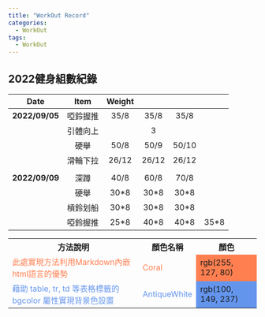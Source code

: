 ```yaml
---
title: "WorkOut Record"
categories:
  - WorkOut
tags:
  - WorkOut
---
```

## 2022健身組數紀錄

| **Date**       | **Item** | **Weight** |       |   |  |
|:--------------:|:------:|:--------:|:-----:|:-----:|:----:|
| **2022/09/05** | 啞鈴握推   | 35/8     | 35/8  | 35/8  |      |
|                | 引體向上   |          | 3     |       |      |
|                | 硬舉     | 50/8     | 50/9  | 50/10 |      |
|                | 滑輪下拉   | 26/12    | 26/12 | 26/12 |      |
|                |        |          |       |       |      |
| **2022/09/09** | 深蹲     | 40/8     | 60/8  | 70/8  |      |
|                | 硬舉     | 30*8     | 30*8  | 30*8  |      |
|                | 槓鈴划船   | 30*8     | 30*8  | 30*8  |      |
|                | 啞鈴握推   | 25*8     | 40*8  | 40*8  | 35*8 |





<table><tbody>
    <tr>
        <th>方法說明</th><th>顏色名稱</th><th>顏色</th>
    </tr>
    <tr>
        <td><font color="Coral">此處實現方法利用Markdown內嵌html語言的優勢</font>
        </td>
        <td><font color="Coral">Coral</font>
        </td>
        <td bgcolor="Coral">rgb(255, 127, 80)
        </td>
    </tr>
    <tr>
        <td><font color="CornflowerBlue">藉助 table, tr, td 等表格標籤的 bgcolor 屬性實現背景色設置</font>
        </td>
        <td><font color="CornflowerBlue">AntiqueWhite</font>
        </td>
        <td bgcolor="CornflowerBlue">rgb(100, 149, 237)
        </td>
    </tr>



